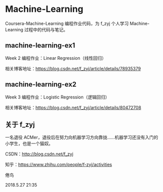 # Machine-Learning
Coursera-Machine-Learning 编程作业代码，为 f_zyj 个人学习 Machine-Learning 过程中的代码与笔记。

## machine-learning-ex1
Week 2 编程作业：Linear Regression（线性回归）

相关博客地址：https://blog.csdn.net/f_zyj/article/details/78935379

## machine-learning-ex2
Week 3 编程作业：Logistic Regression（逻辑回归）

相关博客地址：https://blog.csdn.net/f_zyj/article/details/80472708

## 关于 f_zyj
一名退役 ACMer，退役后在努力向机器学习方向靠拢……机器学习还没有入门的小学生，也是一个猫奴。

CSDN：http://blog.csdn.net/f_zyj

知乎：https://www.zhihu.com/people/f-zyj/activities

倦鸟

2018.5.27 21:35
